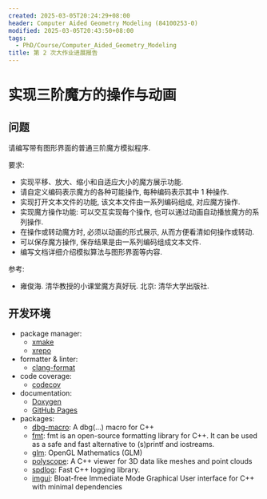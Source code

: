 ```yaml
---
created: 2025-03-05T20:24:29+08:00
header: Computer Aided Geometry Modeling (84100253-0)
modified: 2025-03-05T20:43:50+08:00
tags:
  - PhD/Course/Computer_Aided_Geometry_Modeling
title: 第 2 次大作业进展报告
---
```


# 实现三阶魔方的操作与动画

## 问题

请编写带有图形界面的普通三阶魔方模拟程序.

要求:

- 实现平移、放大、缩小和自适应大小的魔方展示功能.
- 请自定义编码表示魔方的各种可能操作, 每种编码表示其中 1 种操作.
- 实现打开文本文件的功能, 该文本文件由一系列编码组成, 对应魔方操作.
- 实现魔方操作功能: 可以交互实现每个操作, 也可以通过动画自动播放魔方的系列操作.
- 在操作或转动魔方时, 必须以动画的形式展示, 从而方便看清如何操作或转动.
- 可以保存魔方操作, 保存结果是由一系列编码组成文本文件.
- 编写文档详细介绍模拟算法与图形界面等内容.

参考:

- 雍俊海. 清华教授的小课堂魔方真好玩. 北京: 清华大学出版社.

## 开发环境

- package manager:
	- [xmake](https://xmake.io/)
	- [xrepo](https://xrepo.xmake.io/)
- formatter & linter:
	- [clang-format](https://clang.llvm.org/docs/ClangFormat.html)
- code coverage:
	- [codecov](https://codecov.io/)
- documentation:
	- [Doxygen](https://www.doxygen.nl/)
	- [GitHub Pages](https://pages.github.com/)
- packages:
	- [dbg-macro](https://github.com/sharkdp/dbg-macro): A dbg(…) macro for C++
	- [fmt](https://fmt.dev/): fmt is an open-source formatting library for C++. It can be used as a safe and fast alternative to (s)printf and iostreams.
	- [glm](https://glm.g-truc.net/): OpenGL Mathematics (GLM)
	- [polyscope](https://polyscope.run/): A C++ viewer for 3D data like meshes and point clouds
	- [spdlog](https://github.com/gabime/spdlog): Fast C++ logging library.
	- [imgui](https://github.com/ocornut/imgui): Bloat-free Immediate Mode Graphical User interface for C++ with minimal dependencies

